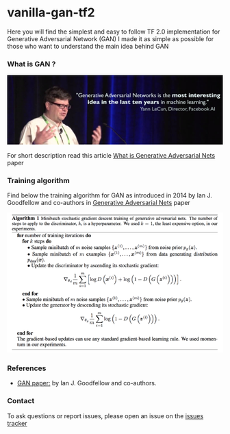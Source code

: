 # vanilla-gan-tf2

Here you will find the simplest and easy to follow TF 2.0 implementation for Generative Adversarial Network (GAN)
I made it as simple as possible for those who want to understand the main idea behind GAN


### What is GAN ?

![Alt text](images/Yann.png?raw=true "Title")

For short description read this article [What is Generative Adversarial Nets](https://searchenterpriseai.techtarget.com/definition/generative-adversarial-network-GAN) paper

### Training algorithm

Find below the training algorithm for GAN as introduced in 2014 by Ian J. Goodfellow and co-authors in [Generative Adversarial Nets](https://arxiv.org/abs/1406.2661) paper

![Alt text](images/algorithm.png?raw=true "Title")

### References
- [GAN paper:](https://arxiv.org/abs/1406.2661) by Ian J. Goodfellow and co-authors.
### Contact
To ask questions or report issues, please open an issue on the [issues tracker](https://github.com/eng-amrahmed/vanilla-gan-tf2/issues)


